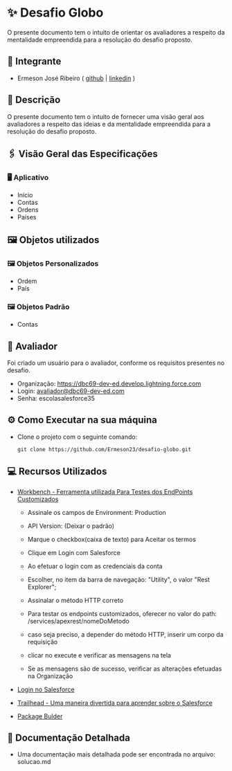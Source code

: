 # ✨ Desafio Globo
O presente documento tem o intuito de orientar os avaliadores a respeito da mentalidade empreendida para a resolução do desafio proposto.
## 👤 Integrante
- Ermeson José Ribeiro
  ( [github](https://github.com/Ermeson23) | [linkedin](https://linkedin.com/in/ermeson-ribeiro-a29121212/) )

## 📄 Descrição
O presente documento tem o intuito de fornecer uma visão geral aos avaliadores a respeito das ideias e da mentalidade empreendida para a resolução do desafio proposto.

## 🖇️ Visão Geral das Especificações 
### 🖥️ Aplicativo  
  - Início
  - Contas
  - Ordens
  - Países

## 🖼️ Objetos utilizados
### 🖼️ Objetos Personalizados
- Ordem
- País

### 🖼️ Objetos Padrão
- Contas

## 👤 Avaliador

Foi criado um usuário para o avaliador, conforme os requisitos presentes no desafio. 

- Organização: https://dbc69-dev-ed.develop.lightning.force.com
- Login: avaliador@dbc69-dev-ed.com
- Senha: escolasalesforce35

## ⚙️ Como Executar na sua máquina 
-  Clone o projeto com o seguinte comando: 
    ```
    git clone https://github.com/Ermeson23/desafio-globo.git
    ```

## 💻 Recursos Utilizados
- [Workbench - Ferramenta utilizada Para Testes dos EndPoints Customizados](https://workbench.developerforce.com)
    - Assinale os campos de Environment: Production
    - API Version: (Deixar o padrão)
    - Marque o checkbox(caixa de texto) para Aceitar os termos
    - Clique em Login com Salesforce

    - Ao efetuar o login com as credenciais da conta
    - Escolher, no item da barra de navegação: "Utility", o valor "Rest Explorer";

    - Assinalar o método HTTP correto
    - Para testar os endpoints customizados, oferecer no valor do path: /services/apexrest/nomeDoMetodo
    - caso seja preciso, a depender do método HTTP, inserir um corpo da requisição
    - clicar no execute e verificar as mensagens na tela
    - Se as mensagens são de sucesso, verificar as alterações efetuadas na Organização 
    
- [Login no Salesforce](https://login.salesforce.com/)

- [Trailhead - Uma maneira divertida para aprender sobre o Salesforce](https://trailhead.salesforce.com/)

- [Package Bulder](https://packagebuilder.herokuapp.com/)

## 📝 Documentação Detalhada
- Uma documentação mais detalhada pode ser encontrada no arquivo: solucao.md